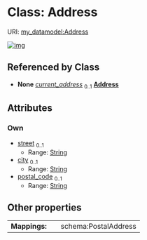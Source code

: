
# Class: Address




URI: [my_datamodel:Address](https://w3id.org/my_org/my_datamodelAddress)


[![img](https://yuml.me/diagram/nofunky;dir:TB/class/[Person]++-%20current_address%200..1>[Address&#124;street:string%20%3F;city:string%20%3F;postal_code:string%20%3F],[Person])](https://yuml.me/diagram/nofunky;dir:TB/class/[Person]++-%20current_address%200..1>[Address&#124;street:string%20%3F;city:string%20%3F;postal_code:string%20%3F],[Person])

## Referenced by Class

 *  **None** *[current_address](current_address.md)*  <sub>0..1</sub>  **[Address](Address.md)**

## Attributes


### Own

 * [street](street.md)  <sub>0..1</sub>
     * Range: [String](types/String.md)
 * [city](city.md)  <sub>0..1</sub>
     * Range: [String](types/String.md)
 * [postal_code](postal_code.md)  <sub>0..1</sub>
     * Range: [String](types/String.md)

## Other properties

|  |  |  |
| --- | --- | --- |
| **Mappings:** | | schema:PostalAddress |

